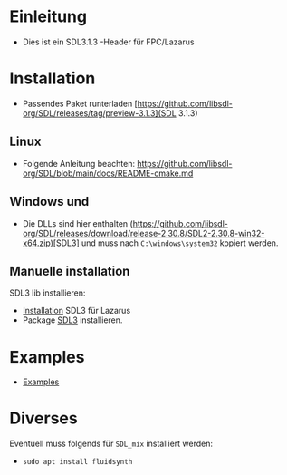 # Einleitung
- Dies ist ein SDL3.1.3 -Header für FPC/Lazarus

# Installation
- Passendes Paket runterladen [https://github.com/libsdl-org/SDL/releases/tag/preview-3.1.3](SDL 3.1.3)
## Linux
- Folgende Anleitung beachten: https://github.com/libsdl-org/SDL/blob/main/docs/README-cmake.md
## Windows und 
- Die DLLs sind hier enthalten (https://github.com/libsdl-org/SDL/releases/download/release-2.30.8/SDL2-2.30.8-win32-x64.zip)[SDL3] und muss nach `C:\windows\system32` kopiert werden.

## Manuelle installation
SDL3 lib installieren:
- [Installation](install_sdl.md) SDL3 für Lazarus
- Package [SDL3](packages) installieren.

# Examples
- [Examples](examples)

# Diverses
Eventuell muss folgends für `SDL_mix` installiert werden:
- `sudo apt install fluidsynth`






